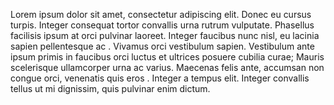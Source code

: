 Lorem ipsum dolor sit amet, consectetur adipiscing elit. Donec eu cursus turpis.
 Integer consequat tortor convallis urna rutrum vulputate.
  Phasellus facilisis ipsum at orci pulvinar laoreet. Integer faucibus nunc nisl, eu lacinia sapien pellentesque ac
  . Vivamus orci vestibulum sapien. Vestibulum ante ipsum primis in faucibus orci luctus et ultrices posuere cubilia curae;
   Mauris scelerisque ullamcorper urna ac varius. Maecenas felis ante, accumsan non congue orci, venenatis quis eros
   . Integer a tempus elit. Integer convallis tellus ut mi dignissim,
    quis pulvinar enim dictum.
    